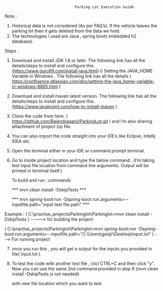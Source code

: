                                     Parking Lot Execution Guide 

Note :
1)	Historical data is not considered (As per FAQ’s). If the vehicle leaves the parking lot then it gets deleted from the data we hold.
2)	The technologies I used are Java , spring boot( embedded h2 database).

Steps :
1)	Download and install JDK 1.8 or later. The following link has all the details/steps to install and configure this. (https://www.guru99.com/install-java.html) 
i) Setting the JAVA_HOME Variable in Windows . The following link has all the details ( https://confluence.atlassian.com/doc/setting-the-java_home-variable-in-windows-8895.html )
2)	Download and install maven latest version. The following link has all the details/steps to install and configure this. (https://www.javatpoint.com/how-to-install-maven )  
3)	Clone the code from here. ( https://github.com/Rajendraganji/ParkingLot.git ) and I’m also sharing attachment of project zip file. 
4)	You can also import the code straight into your IDE’s like Eclipse, Intellij IDEA etc.
5)	Open the terminal either in your IDE or command prompt terminal.
6)	Go to inside project location and type the below command . (I’m taking test input file location from command line arguments. Output will be printed in terminal itself.)

      To build and run  : commands
      
      ***         mvn clean install -DskipTests         ***
      
      ***   mvn spring-boot:run -Dspring-boot.run.arguments=--inputfile.path="input test file path"  ***
      
      
Example : 
 (  C:\practise_projects\Parkinglot\Parkinglot>mvn clean install -DskipTests ) -----> for building the project
 
( C:\practise_projects\Parkinglot\Parkinglot>mvn spring-boot:run -Dspring-boot.run.arguments=--inputfile.path="C:\Users\ganjir\Desktop\input.txt"  )   ---> For running project


7) once you run this , you will get a output for the inputs you provided in file( input.txt ).

8) To test the code with another text file , clicl CTRL+C and then click "y". Now you can use the same 2nd command provided in step 6 (mvn clean install -DskipTests is not needed)
   
   with new file location which you want to test.

